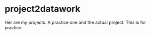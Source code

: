 # project2datawork
Her are my projects. A practice one and the actual project.
This is for practice.
